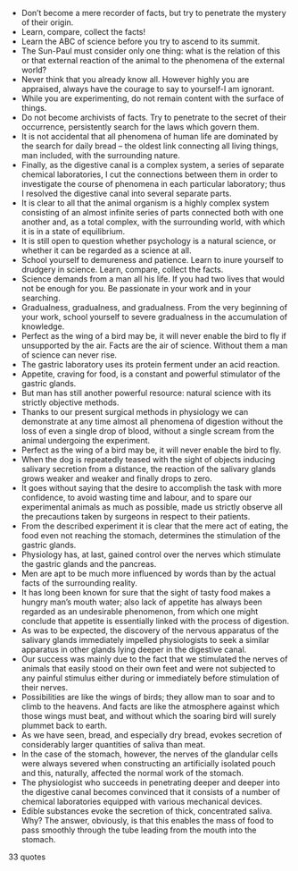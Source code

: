  - Don’t become a mere recorder of facts, but try to penetrate the mystery of their origin.
 - Learn, compare, collect the facts!
 - Learn the ABC of science before you try to ascend to its summit.
 - The Sun-Paul must consider only one thing: what is the relation of this or that external reaction of the animal to the phenomena of the external world?
 - Never think that you already know all. However highly you are appraised, always have the courage to say to yourself-I am ignorant.
 - While you are experimenting, do not remain content with the surface of things.
 - Do not become archivists of facts. Try to penetrate to the secret of their occurrence, persistently search for the laws which govern them.
 - It is not accidental that all phenomena of human life are dominated by the search for daily bread – the oldest link connecting all living things, man included, with the surrounding nature.
 - Finally, as the digestive canal is a complex system, a series of separate chemical laboratories, I cut the connections between them in order to investigate the course of phenomena in each particular laboratory; thus I resolved the digestive canal into several separate parts.
 - It is clear to all that the animal organism is a highly complex system consisting of an almost infinite series of parts connected both with one another and, as a total complex, with the surrounding world, with which it is in a state of equilibrium.
 - It is still open to question whether psychology is a natural science, or whether it can be regarded as a science at all.
 - School yourself to demureness and patience. Learn to inure yourself to drudgery in science. Learn, compare, collect the facts.
 - Science demands from a man all his life. If you had two lives that would not be enough for you. Be passionate in your work and in your searching.
 - Gradualness, gradualness, and gradualness. From the very beginning of your work, school yourself to severe gradualness in the accumulation of knowledge.
 - Perfect as the wing of a bird may be, it will never enable the bird to fly if unsupported by the air. Facts are the air of science. Without them a man of science can never rise.
 - The gastric laboratory uses its protein ferment under an acid reaction.
 - Appetite, craving for food, is a constant and powerful stimulator of the gastric glands.
 - But man has still another powerful resource: natural science with its strictly objective methods.
 - Thanks to our present surgical methods in physiology we can demonstrate at any time almost all phenomena of digestion without the loss of even a single drop of blood, without a single scream from the animal undergoing the experiment.
 - Perfect as the wing of a bird may be, it will never enable the bird to fly.
 - When the dog is repeatedly teased with the sight of objects inducing salivary secretion from a distance, the reaction of the salivary glands grows weaker and weaker and finally drops to zero.
 - It goes without saying that the desire to accomplish the task with more confidence, to avoid wasting time and labour, and to spare our experimental animals as much as possible, made us strictly observe all the precautions taken by surgeons in respect to their patients.
 - From the described experiment it is clear that the mere act of eating, the food even not reaching the stomach, determines the stimulation of the gastric glands.
 - Physiology has, at last, gained control over the nerves which stimulate the gastric glands and the pancreas.
 - Men are apt to be much more influenced by words than by the actual facts of the surrounding reality.
 - It has long been known for sure that the sight of tasty food makes a hungry man’s mouth water; also lack of appetite has always been regarded as an undesirable phenomenon, from which one might conclude that appetite is essentially linked with the process of digestion.
 - As was to be expected, the discovery of the nervous apparatus of the salivary glands immediately impelled physiologists to seek a similar apparatus in other glands lying deeper in the digestive canal.
 - Our success was mainly due to the fact that we stimulated the nerves of animals that easily stood on their own feet and were not subjected to any painful stimulus either during or immediately before stimulation of their nerves.
 - Possibilities are like the wings of birds; they allow man to soar and to climb to the heavens. And facts are like the atmosphere against which those wings must beat, and without which the soaring bird will surely plummet back to earth.
 - As we have seen, bread, and especially dry bread, evokes secretion of considerably larger quantities of saliva than meat.
 - In the case of the stomach, however, the nerves of the glandular cells were always severed when constructing an artificially isolated pouch and this, naturally, affected the normal work of the stomach.
 - The physiologist who succeeds in penetrating deeper and deeper into the digestive canal becomes convinced that it consists of a number of chemical laboratories equipped with various mechanical devices.
 - Edible substances evoke the secretion of thick, concentrated saliva. Why? The answer, obviously, is that this enables the mass of food to pass smoothly through the tube leading from the mouth into the stomach.

33 quotes